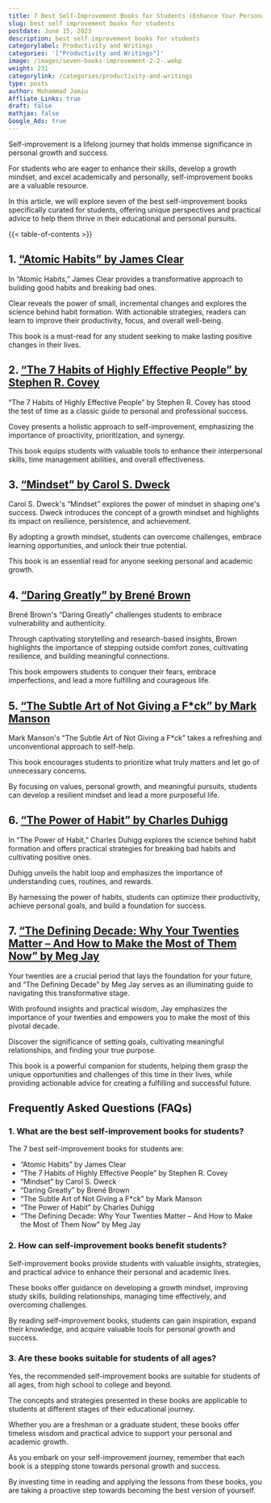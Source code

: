```yaml
---
title: 7 Best Self-Improvement Books for Students (Enhance Your Personal Growth)
slug: best self improvement books for students
postdate: June 15, 2023
description: best self improvement books for students
categorylabel: Productivity and Writings
categories: '["Productivity and Writings"]'
image: /images/seven-books-improvement-2-2-.webp
weight: 231
categorylink: /categories/productivity-and-writings
type: posts
author: Mohammad Jamiu
Affliate_Links: true
draft: false
mathjax: false
Google_Ads: true
---
```

Self-improvement is a lifelong journey that holds immense significance in personal growth and success. 

For students who are eager to enhance their skills, develop a growth mindset, and excel academically and personally, self-improvement books are a valuable resource. 

In this article, we will explore seven of the best self-improvement books specifically curated for students, offering unique perspectives and practical advice to help them thrive in their educational and personal pursuits.

{{< table-of-contents >}}

## **1. [“Atomic Habits” by James Clear](https://amzn.to/42JNqs5)**

In “Atomic Habits,” James Clear provides a transformative approach to building good habits and breaking bad ones. 

Clear reveals the power of small, incremental changes and explores the science behind habit formation. With actionable strategies, readers can learn to improve their productivity, focus, and overall well-being. 

This book is a must-read for any student seeking to make lasting positive changes in their lives.

## **2. [“The 7 Habits of Highly Effective People” by Stephen R. Covey](https://amzn.to/3JjkQqz)**

“The 7 Habits of Highly Effective People” by Stephen R. Covey has stood the test of time as a classic guide to personal and professional success. 

Covey presents a holistic approach to self-improvement, emphasizing the importance of proactivity, prioritization, and synergy. 

This book equips students with valuable tools to enhance their interpersonal skills, time management abilities, and overall effectiveness.

## **3. [“Mindset” by Carol S. Dweck](https://amzn.to/3NusqkB)**

Carol S. Dweck's “Mindset” explores the power of mindset in shaping one's success. Dweck introduces the concept of a growth mindset and highlights its impact on resilience, persistence, and achievement. 

By adopting a growth mindset, students can overcome challenges, embrace learning opportunities, and unlock their true potential. 

This book is an essential read for anyone seeking personal and academic growth.

## **4. [“Daring Greatly” by Brené Brown](https://amzn.to/3P7W7JE)**

Brené Brown's “Daring Greatly” challenges students to embrace vulnerability and authenticity. 

Through captivating storytelling and research-based insights, Brown highlights the importance of stepping outside comfort zones, cultivating resilience, and building meaningful connections. 

This book empowers students to conquer their fears, embrace imperfections, and lead a more fulfilling and courageous life.

## **5. [“The Subtle Art of Not Giving a F*ck” by Mark Manson](https://amzn.to/467aowg)**

Mark Manson's “The Subtle Art of Not Giving a F*ck” takes a refreshing and unconventional approach to self-help. 

This book encourages students to prioritize what truly matters and let go of unnecessary concerns. 

By focusing on values, personal growth, and meaningful pursuits, students can develop a resilient mindset and lead a more purposeful life.

## **6. [“The Power of Habit” by Charles Duhigg](https://amzn.to/3X6O9Ci)**

In “The Power of Habit,” Charles Duhigg explores the science behind habit formation and offers practical strategies for breaking bad habits and cultivating positive ones. 

Duhigg unveils the habit loop and emphasizes the importance of understanding cues, routines, and rewards. 

By harnessing the power of habits, students can optimize their productivity, achieve personal goals, and build a foundation for success.

## **7. [“The Defining Decade: Why Your Twenties Matter – And How to Make the Most of Them Now” by Meg Jay](https://amzn.to/3Jih54J)**

Your twenties are a crucial period that lays the foundation for your future, and “The Defining Decade” by Meg Jay serves as an illuminating guide to navigating this transformative stage. 

With profound insights and practical wisdom, Jay emphasizes the importance of your twenties and empowers you to make the most of this pivotal decade. 

Discover the significance of setting goals, cultivating meaningful relationships, and finding your true purpose. 

This book is a powerful companion for students, helping them grasp the unique opportunities and challenges of this time in their lives, while providing actionable advice for creating a fulfilling and successful future.

## **Frequently Asked Questions (FAQs)**

### **1. What are the best self-improvement books for students?**

The 7 best self-improvement books for students are:

* “Atomic Habits” by James Clear
* “The 7 Habits of Highly Effective People” by Stephen R. Covey
* “Mindset” by Carol S. Dweck
* “Daring Greatly” by Brené Brown
* “The Subtle Art of Not Giving a F*ck” by Mark Manson
* “The Power of Habit” by Charles Duhigg
* “The Defining Decade: Why Your Twenties Matter – And How to Make the Most of Them Now” by Meg Jay

### **2. How can self-improvement books benefit students?**

Self-improvement books provide students with valuable insights, strategies, and practical advice to enhance their personal and academic lives. 

These books offer guidance on developing a growth mindset, improving study skills, building relationships, managing time effectively, and overcoming challenges. 

By reading self-improvement books, students can gain inspiration, expand their knowledge, and acquire valuable tools for personal growth and success.

### **3. Are these books suitable for students of all ages?**

Yes, the recommended self-improvement books are suitable for students of all ages, from high school to college and beyond. 

The concepts and strategies presented in these books are applicable to students at different stages of their educational journey. 

Whether you are a freshman or a graduate student, these books offer timeless wisdom and practical advice to support your personal and academic growth.

As you embark on your self-improvement journey, remember that each book is a stepping stone towards personal growth and success. 

By investing time in reading and applying the lessons from these books, you are taking a proactive step towards becoming the best version of yourself.